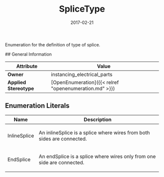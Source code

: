 ﻿---
title: SpliceType
toc: false
type: specs
date: "2017-02-21"
draft: false
specification: VEC
version: 1.1.3
documentType: "Recommendation"
elementType: Class
classes:
  - SpliceType
menu_name: vec-1.1.3
---
<p>Enumeration for the definition of type of splice.  </p>
## General Information

| Attribute               | Value |
|-------------------------|-------|
| **Owner**               | instancing_electrical_parts |
| **Applied Stereotype**  | [OpenEnumeration]({{< relref "openenumeration.md" >}})<br/>  |

## Enumeration Literals
| Name          | **Description** |
|---------------|-----------------|
| InlineSplice | <p>An inlineSplice is a splice where wires from both sides are connected.  </p> |
| EndSplice | <p>An endSplice is a splice where wires only from one side are connected.  </p> |
